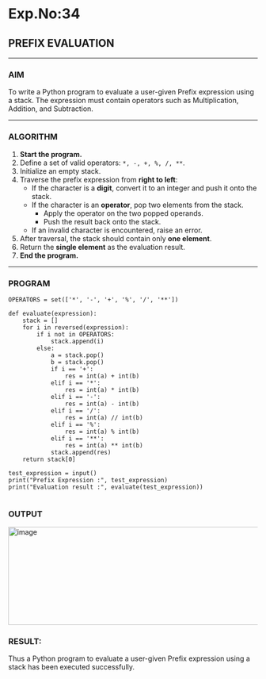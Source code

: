 # Exp.No:34  
## PREFIX EVALUATION

---

### AIM  
To write a Python program to evaluate a user-given Prefix expression using a stack. The expression must contain operators such as Multiplication, Addition, and Subtraction.

---

### ALGORITHM

1. **Start the program.**
2. Define a set of valid operators: `*, -, +, %, /, **`.
3. Initialize an empty stack.
4. Traverse the prefix expression from **right to left**:
   - If the character is a **digit**, convert it to an integer and push it onto the stack.
   - If the character is an **operator**, pop two elements from the stack.
     - Apply the operator on the two popped operands.
     - Push the result back onto the stack.
   - If an invalid character is encountered, raise an error.
5. After traversal, the stack should contain only **one element**.
6. Return the **single element** as the evaluation result.
7. **End the program.**

---

### PROGRAM

```
OPERATORS = set(['*', '-', '+', '%', '/', '**'])

def evaluate(expression):
    stack = []
    for i in reversed(expression):
        if i not in OPERATORS:
            stack.append(i)
        else:
            a = stack.pop()
            b = stack.pop()
            if i == '+':
                res = int(a) + int(b)
            elif i == '*':
                res = int(a) * int(b)
            elif i == '-':
                res = int(a) - int(b)
            elif i == '/':
                res = int(a) // int(b)
            elif i == '%':
                res = int(a) % int(b)
            elif i == '**':
                res = int(a) ** int(b)
            stack.append(res)
    return stack[0]

test_expression = input()
print("Prefix Expression :", test_expression)
print("Evaluation result :", evaluate(test_expression))


```


### OUTPUT
<img width="818" height="198" alt="image" src="https://github.com/user-attachments/assets/ef01dd80-991b-41df-8ff1-d3a9f3043eaa" />




### RESULT:
Thus a Python program to evaluate a user-given Prefix expression using a stack has been executed successfully.
